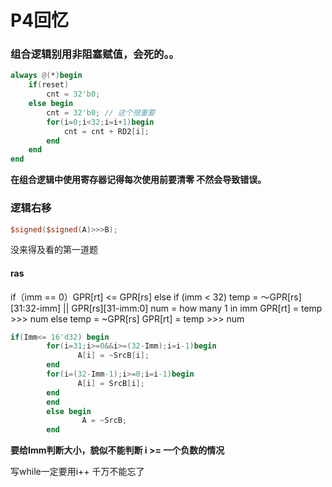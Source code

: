 # P4回忆

### **组合逻辑别用非阻塞赋值，会死的。。**

```verilog
always @(*)begin
	if(reset)
		cnt = 32'b0;
	else begin
		cnt = 32'b0; // 这个很重要 
		for(i=0;i<32;i=i+1)begin
			cnt = cnt + RD2[i];
		end
	end
end
```

**在组合逻辑中使用寄存器记得每次使用前要清零 不然会导致错误。**

### 逻辑右移

```verilog
$signed($signed(A)>>>B);
```

没来得及看的第一道题

#### ras 

if（imm == 0）GPR[rt] <= GPR[rs]
else if (imm < 32) 
temp = ～GPR\[rs][31:32-imm] || GPR\[rs][31-imm:0]
num = how many 1 in imm
GPR[rt] = temp >>> num
else 
temp = ~GPR[rs]
GPR[rt] = temp >>> num

```verilog
if(Imm<= 16'd32) begin
		for(i=31;i>=0&&i>=(32-Imm);i=i-1)begin
			   A[i] = ~SrcB[i];
		end
		for(i=(32-Imm-1);i>=0;i=i-1)begin
			   A[i] = SrcB[i];
		end
		end
		else begin
				A = ~SrcB;
		end
```

**要给Imm判断大小，貌似不能判断 i >= 一个负数的情况**

写while一定要用i++  千万不能忘了